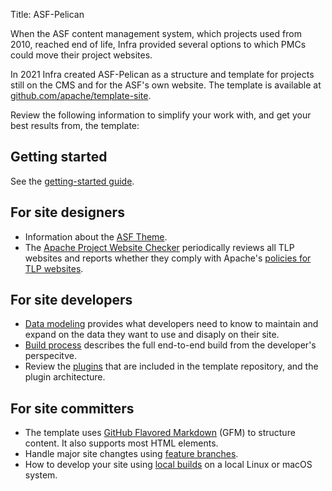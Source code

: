 Title: ASF-Pelican

When the ASF content management system, which projects used from 2010, reached end of life, Infra provided several options to which PMCs could move their project websites.

In 2021 Infra created ASF-Pelican as a structure and template for projects still on the CMS and for the ASF's own website. The template is available at <a href="https://github.com/apache/template-site" target="_blank">github.com/apache/template-site</a>.

Review the following information to simplify your work with, and get your best results from, the template:

## Getting started

See the [getting-started guide](asf-pelican-gettingstarted.html).

## For site designers

-  Information about the [ASF Theme](asf-pelican-theme.html).
-  The <a href="https://whimsy.apache.org/site/" target="_blank">Apache Project Website Checker</a> periodically reviews all TLP websites and reports whether they comply with Apache's <a href="https://www.apache.org/foundation/marks/pmcs#navigation" target="_blank">policies for TLP websites</a>.

## For site developers

-  [Data modeling](asf-pelican-data.html) provides what developers need to know to maintain and expand on the data they want to use and disaply on their site.
-  [Build process](asf-pelican-build.html) describes the full end-to-end build from the developer's perspecitve.
-  Review the [plugins](asf-pelican-plugins.html) that are included in the template repository, and the plugin architecture.

## For site committers

- The template uses [GitHub Flavored Markdown](gfm.html) (GFM) to structure content. It also supports most HTML elements.
- Handle major site changtes using [feature branches](asf-pelican-branches.html).
- How to develop your site using [local builds](asf-pelican-local.html) on a local Linux or macOS system.

